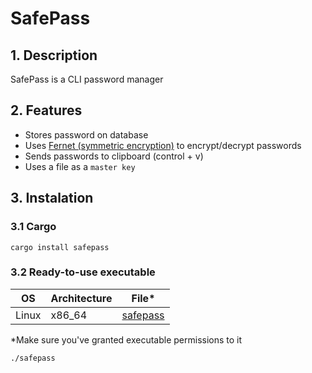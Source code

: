 # SafePass

## 1. Description

SafePass is a CLI password manager

## 2. Features
* Stores password on database
* Uses [Fernet (symmetric encryption)](https://github.com/fernet/spec/) to encrypt/decrypt passwords
* Sends passwords to clipboard (control + v)
* Uses a file as a `master key`


## 3. Instalation
### 3.1 Cargo

    cargo install safepass

### 3.2 Ready-to-use executable

|OS|Architecture| File*|
|--|--|--|
|Linux|x86_64|[safepass](https://github.com/costa86/safepass/blob/master/safepass)|

*Make sure you've granted executable permissions to it

    ./safepass
